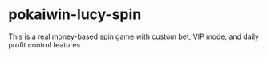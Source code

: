 # pokaiwin-lucy-spin
This is a real money-based spin game with custom bet, VIP mode, and daily profit control features.

